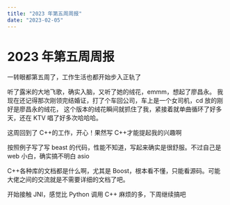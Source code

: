 ```yaml
---
title: "2023 年第五周周报"
date: "2023-02-05"
---
```


# 2023 年第五周周报

一转眼都第五周了，工作生活也都开始步入正轨了

听了露米的大地飞歌，确实入脑，又听了她的绒花，emmm，想起了廖昌永。
我现在还记得那次刚领完结婚证，打了个车回公司，车上是一个女司机，cd 放的刚好是廖昌永的绒花，
这个版本的绒花瞬间就抓住了我，紧接着就单曲循环了好多天，还在 KTV 唱了好多次哈哈哈。

这周回到了 C++的工作，开心！果然写 C++才能提起我的兴趣啊

按照例子写了写 beast 的代码，性能不知道，写起来确实是很舒服。不过自己是 web 小白，确实搞不明白 asio

C++各种库的文档都是什么啊，尤其是 Boost，根本看不懂，只能看源码。可能大佬之间的交流就是不需要详细的文档了吧。

开始接触 JNI，感觉比 Python 调用 C++ 麻烦的多，下周继续搞吧
